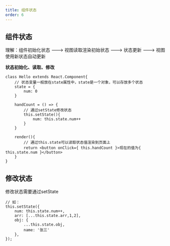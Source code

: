 ```yaml
---
title: 组件状态
order: 6
---
```


## 组件状态

理解：组件初始化状态  --->  视图读取渲染初始状态  --->   状态更新  --->  视图使用新状态自动更新

**状态初始化、读取、修改**

    class Hello extends React.Component{
        // 状态变量一般放在state属性中，state是一个对象，可以存放多个状态
        state = {
            num: 0
        }

        handCount = () => {
            // 通过setState修改状态
            this.setState(){
                num: this.state.num++
            }
        }

        render(){
            // 通过this.state可以读取状态值渲染到页面上
            return <button onClick={ this.handCount }>现在的值为{ this.state.num }</button>
        }
    }

## 修改状态

修改状态需要通过setState

    // 如：
    this.setState({
        num: this.state.num++,
        arr: [...this.state.arr,1,2],
        obj: {
            ...this.state.obj,
            name: '张三'
        },
    });